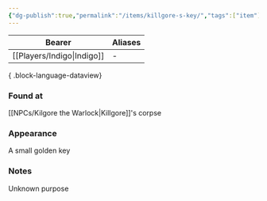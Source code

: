 ```yaml
---
{"dg-publish":true,"permalink":"/items/killgore-s-key/","tags":["item"],"noteIcon":"item"}
---
```


| Bearer     | Aliases |
| ---------- | ------- |
| [[Players/Indigo\|Indigo]] | \-      |

{ .block-language-dataview}
### Found at
[[NPCs/Kilgore the Warlock\|Killgore]]'s corpse
### Appearance
A small golden key
### Notes
Unknown purpose 